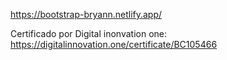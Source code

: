https://bootstrap-bryann.netlify.app/

Certificado por Digital inonvation one:
https://digitalinnovation.one/certificate/BC105466
